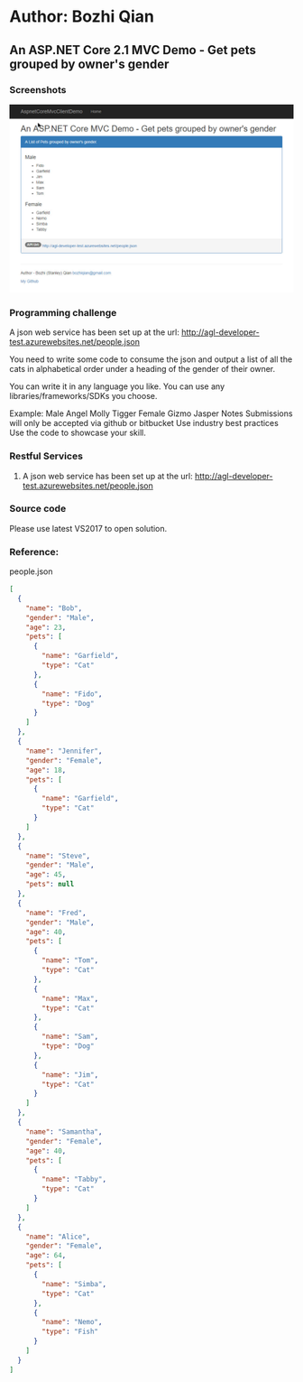 # Author: Bozhi Qian

## An ASP.NET Core 2.1 MVC Demo - Get pets grouped by owner's gender

### Screenshots
![Screenshot](Screenshot.jpg)

### Programming challenge
A json web service has been set up at the url: http://agl-developer-test.azurewebsites.net/people.json

You need to write some code to consume the json and output a list of all the cats in alphabetical order under a heading of the gender of their owner.

You can write it in any language you like. You can use any libraries/frameworks/SDKs you choose.

Example:
Male
Angel
Molly
Tigger
Female
Gizmo
Jasper
Notes
Submissions will only be accepted via github or bitbucket
Use industry best practices
Use the code to showcase your skill.

### Restful Services
1. A json web service has been set up at the url: http://agl-developer-test.azurewebsites.net/people.json


### Source code
Please use latest VS2017 to open solution.


### Reference: 
people.json

```json
[
  {
    "name": "Bob",
    "gender": "Male",
    "age": 23,
    "pets": [
      {
        "name": "Garfield",
        "type": "Cat"
      },
      {
        "name": "Fido",
        "type": "Dog"
      }
    ]
  },
  {
    "name": "Jennifer",
    "gender": "Female",
    "age": 18,
    "pets": [
      {
        "name": "Garfield",
        "type": "Cat"
      }
    ]
  },
  {
    "name": "Steve",
    "gender": "Male",
    "age": 45,
    "pets": null
  },
  {
    "name": "Fred",
    "gender": "Male",
    "age": 40,
    "pets": [
      {
        "name": "Tom",
        "type": "Cat"
      },
      {
        "name": "Max",
        "type": "Cat"
      },
      {
        "name": "Sam",
        "type": "Dog"
      },
      {
        "name": "Jim",
        "type": "Cat"
      }
    ]
  },
  {
    "name": "Samantha",
    "gender": "Female",
    "age": 40,
    "pets": [
      {
        "name": "Tabby",
        "type": "Cat"
      }
    ]
  },
  {
    "name": "Alice",
    "gender": "Female",
    "age": 64,
    "pets": [
      {
        "name": "Simba",
        "type": "Cat"
      },
      {
        "name": "Nemo",
        "type": "Fish"
      }
    ]
  }
]
```